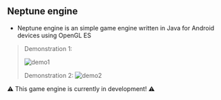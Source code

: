 ## Neptune engine

 - Neptune engine is an simple game engine written in Java for Android devices using OpenGL ES

> Demonstration 1:
>  
> ![demo1](https://github.com/FrioGitHub/NeptuneEngine/blob/master/screenshots/demo1.jpg)
>  
> Demonstration 2:
> ![demo2](https://github.com/FrioGitHub/NeptuneEngine/blob/master/screenshots/demo2.jpg)

:warning: This game engine is currently in development! :warning:
